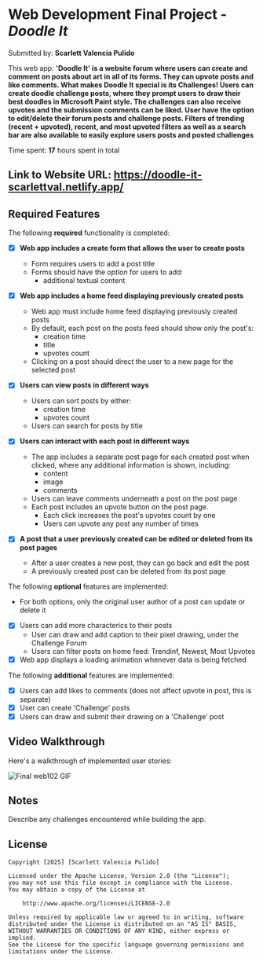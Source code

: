 # Web Development Final Project - *Doodle It*

Submitted by: **Scarlett Valencia Pulido**

This web app: **'Doodle It' is a website forum where users can create and comment on posts about art in all of its forms. They can upvote posts and like comments. What makes Doodle It special is its Challenges! Users can create doodle challenge posts, where they prompt users to draw their best doodles in Microsoft Paint style. The challenges can also receive upvotes and the submission comments can be liked. User have the option to edit/delete their forum posts and challenge posts. Filters of trending (recent + upvoted), recent, and most upvoted filters as well as a search bar are also available to easily explore users posts and posted challenges**

Time spent: **17** hours spent in total

## Link to Website URL: https://doodle-it-scarlettval.netlify.app/

## Required Features

The following **required** functionality is completed:


- [X] **Web app includes a create form that allows the user to create posts**
  - Form requires users to add a post title
  - Forms should have the *option* for users to add: 
    - additional textual content
- [x] **Web app includes a home feed displaying previously created posts**
  - Web app must include home feed displaying previously created posts
  - By default, each post on the posts feed should show only the post's:
    - creation time
    - title 
    - upvotes count
  - Clicking on a post should direct the user to a new page for the selected post
- [X] **Users can view posts in different ways**
  - Users can sort posts by either:
    -  creation time
    -  upvotes count
  - Users can search for posts by title
- [X] **Users can interact with each post in different ways**
  - The app includes a separate post page for each created post when clicked, where any additional information is shown, including:
    - content
    - image
    - comments
  - Users can leave comments underneath a post on the post page
  - Each post includes an upvote button on the post page. 
    - Each click increases the post's upvotes count by one
    - Users can upvote any post any number of times

- [X] **A post that a user previously created can be edited or deleted from its post pages**
  - After a user creates a new post, they can go back and edit the post
  - A previously created post can be deleted from its post page

The following **optional** features are implemented:

  - For both options, only the original user author of a post can update or delete it
- [X] Users can add more characterics to their posts
  - User can draw and add caption to their pixel drawing, under the Challenge Forum
  - Users can filter posts on home feed: Trendinf, Newest, Most Upvotes
- [X] Web app displays a loading animation whenever data is being fetched

The following **additional** features are implemented:
- [X] Users can add likes to comments (does not affect upvote in post, this is separate)
- [X] User can create 'Challenge' posts
- [X] Users can draw and submit their drawing on a 'Challenge' post

## Video Walkthrough

Here's a walkthrough of implemented user stories:

![Final web102 GIF](https://github.com/user-attachments/assets/6808f7b4-7aab-420f-8ab3-11ba897df675)


## Notes

Describe any challenges encountered while building the app.

## License

    Copyright [2025] [Scarlett Valencia Pulido]

    Licensed under the Apache License, Version 2.0 (the "License");
    you may not use this file except in compliance with the License.
    You may obtain a copy of the License at

        http://www.apache.org/licenses/LICENSE-2.0

    Unless required by applicable law or agreed to in writing, software
    distributed under the License is distributed on an "AS IS" BASIS,
    WITHOUT WARRANTIES OR CONDITIONS OF ANY KIND, either express or implied.
    See the License for the specific language governing permissions and
    limitations under the License.
